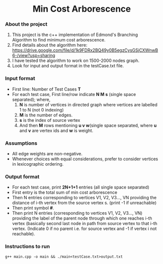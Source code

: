 
  <h1 align="center">Min Cost Arborescence</h1>
  
### About the project
1. This project is the c++ implementation of Edmond's Branching Algorithm to find minimum cost arborescence.
2. Find details about the algorithm here: https://drive.google.com/file/d/1k9FDRx2BQ49y0B5egzCysGSjCXWnwB6-/view?usp=sharing
3. I have tested the algorithm to work on 1500-2000 nodes graph.
4. Look for input and output format in the testCase.txt file.
  
### Input format
* First line: Number of Test Cases <b>T</b>
* For each test case, First line/row indicate <b>N M s</b> (single space separated); where,
     1. <b>N</b> is number of vertices in directed graph where vertices are labelled 1 to N (not 0 indexing)
     2. <b>M</b> is the number of edges.
     3. <b>s</b> is the index of source vertex
     4. And then <b>M</b> rows mentioning <b>u v w</b>(single space separated, where <b>u</b> and <b>v</b> are vertex ids and <b>w</b> is weight.
### Assumptions
* All edge weights are non-negative.
* Whenever choices with equal considerations, prefer to consider vertices in lexicographic ordering.


### Output format

* For each test case, print <b>2N+1+1</b> entries (all single space separated)
* First entry is the total sum of min cost arborescence
* Then N entries corresponding to vertices V1, V2, V3..., VN providing the distance of i-th vertex from the
source vertex s. (print -1 if unreachable)
* Then print symbol <b>#</b>.
* Then print N entries (corresponding to vertices V1, V2, V3..., VN) providing the label of the parent node through
which one reaches i-th vertex (basically second last node in path from source vertex to that i-th vertex. (Indicate
0 if no parent i.e. for source vertex and -1 if vertex i not reachable).


### Instructions to run
``g++ main.cpp -o main && ./main<testCase.txt>output.txt``







